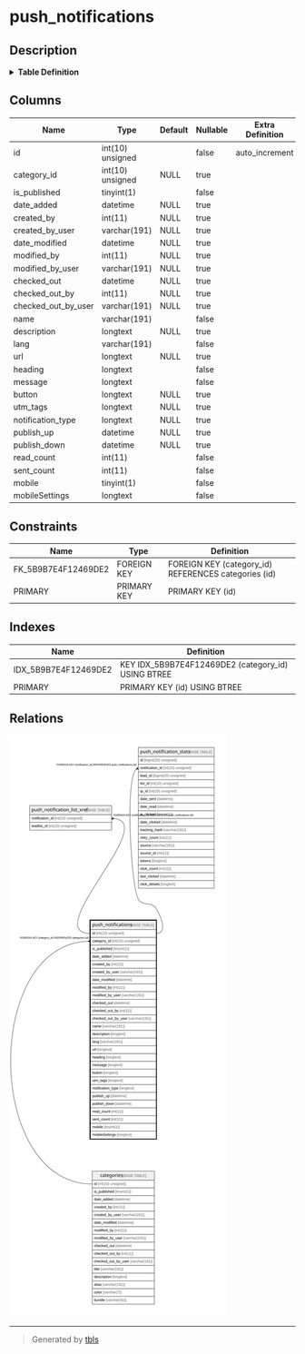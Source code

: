 # push_notifications

## Description

<details>
<summary><strong>Table Definition</strong></summary>

```sql
CREATE TABLE `push_notifications` (
  `id` int(10) unsigned NOT NULL AUTO_INCREMENT,
  `category_id` int(10) unsigned DEFAULT NULL,
  `is_published` tinyint(1) NOT NULL,
  `date_added` datetime DEFAULT NULL,
  `created_by` int(11) DEFAULT NULL,
  `created_by_user` varchar(191) COLLATE utf8mb4_unicode_ci DEFAULT NULL,
  `date_modified` datetime DEFAULT NULL,
  `modified_by` int(11) DEFAULT NULL,
  `modified_by_user` varchar(191) COLLATE utf8mb4_unicode_ci DEFAULT NULL,
  `checked_out` datetime DEFAULT NULL,
  `checked_out_by` int(11) DEFAULT NULL,
  `checked_out_by_user` varchar(191) COLLATE utf8mb4_unicode_ci DEFAULT NULL,
  `name` varchar(191) COLLATE utf8mb4_unicode_ci NOT NULL,
  `description` longtext COLLATE utf8mb4_unicode_ci DEFAULT NULL,
  `lang` varchar(191) COLLATE utf8mb4_unicode_ci NOT NULL,
  `url` longtext COLLATE utf8mb4_unicode_ci DEFAULT NULL,
  `heading` longtext COLLATE utf8mb4_unicode_ci NOT NULL,
  `message` longtext COLLATE utf8mb4_unicode_ci NOT NULL,
  `button` longtext COLLATE utf8mb4_unicode_ci DEFAULT NULL,
  `utm_tags` longtext COLLATE utf8mb4_unicode_ci DEFAULT NULL COMMENT '(DC2Type:array)',
  `notification_type` longtext COLLATE utf8mb4_unicode_ci DEFAULT NULL,
  `publish_up` datetime DEFAULT NULL,
  `publish_down` datetime DEFAULT NULL,
  `read_count` int(11) NOT NULL,
  `sent_count` int(11) NOT NULL,
  `mobile` tinyint(1) NOT NULL,
  `mobileSettings` longtext COLLATE utf8mb4_unicode_ci NOT NULL COMMENT '(DC2Type:array)',
  PRIMARY KEY (`id`),
  KEY `IDX_5B9B7E4F12469DE2` (`category_id`),
  CONSTRAINT `FK_5B9B7E4F12469DE2` FOREIGN KEY (`category_id`) REFERENCES `categories` (`id`) ON DELETE SET NULL
) ENGINE=InnoDB DEFAULT CHARSET=utf8mb4 COLLATE=utf8mb4_unicode_ci ROW_FORMAT=DYNAMIC
```

</details>

## Columns

| Name | Type | Default | Nullable | Extra Definition | Children | Parents | Comment |
| ---- | ---- | ------- | -------- | --------------- | -------- | ------- | ------- |
| id | int(10) unsigned |  | false | auto_increment | [push_notification_list_xref](push_notification_list_xref.md) [push_notification_stats](push_notification_stats.md) |  |  |
| category_id | int(10) unsigned | NULL | true |  |  | [categories](categories.md) |  |
| is_published | tinyint(1) |  | false |  |  |  |  |
| date_added | datetime | NULL | true |  |  |  |  |
| created_by | int(11) | NULL | true |  |  |  |  |
| created_by_user | varchar(191) | NULL | true |  |  |  |  |
| date_modified | datetime | NULL | true |  |  |  |  |
| modified_by | int(11) | NULL | true |  |  |  |  |
| modified_by_user | varchar(191) | NULL | true |  |  |  |  |
| checked_out | datetime | NULL | true |  |  |  |  |
| checked_out_by | int(11) | NULL | true |  |  |  |  |
| checked_out_by_user | varchar(191) | NULL | true |  |  |  |  |
| name | varchar(191) |  | false |  |  |  |  |
| description | longtext | NULL | true |  |  |  |  |
| lang | varchar(191) |  | false |  |  |  |  |
| url | longtext | NULL | true |  |  |  |  |
| heading | longtext |  | false |  |  |  |  |
| message | longtext |  | false |  |  |  |  |
| button | longtext | NULL | true |  |  |  |  |
| utm_tags | longtext | NULL | true |  |  |  | (DC2Type:array) |
| notification_type | longtext | NULL | true |  |  |  |  |
| publish_up | datetime | NULL | true |  |  |  |  |
| publish_down | datetime | NULL | true |  |  |  |  |
| read_count | int(11) |  | false |  |  |  |  |
| sent_count | int(11) |  | false |  |  |  |  |
| mobile | tinyint(1) |  | false |  |  |  |  |
| mobileSettings | longtext |  | false |  |  |  | (DC2Type:array) |

## Constraints

| Name | Type | Definition |
| ---- | ---- | ---------- |
| FK_5B9B7E4F12469DE2 | FOREIGN KEY | FOREIGN KEY (category_id) REFERENCES categories (id) |
| PRIMARY | PRIMARY KEY | PRIMARY KEY (id) |

## Indexes

| Name | Definition |
| ---- | ---------- |
| IDX_5B9B7E4F12469DE2 | KEY IDX_5B9B7E4F12469DE2 (category_id) USING BTREE |
| PRIMARY | PRIMARY KEY (id) USING BTREE |

## Relations

![er](push_notifications.svg)

---

> Generated by [tbls](https://github.com/k1LoW/tbls)
